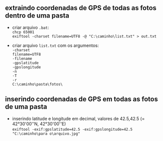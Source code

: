 ## extraindo coordenadas de GPS de todas as fotos dentro de uma pasta
 - criar arquivo `.bat`:\
  `chcp 65001`\
  `exiftool -charset filename=UTF8 -@ "C:\caminho\list.txt" > out.txt`
  
 - criar arquivo `list.txt` com os argumentos:\
  `-charset`\
  `filename=UTF8`\
  `-filename`\
  `-gpslatitude`\
  `-gpslongitude`\
  `-n`\
  `-T`\
  `-r`\
  `C:\caminho\pasta\fotos\`

## inserindo coordenadas de GPS em todas as fotos de uma pasta
- inserindo latitude e longitude em decimal, valores de 42.5,42.5 (= 42°30'00''N, 42°30'00''E)\
`exiftool -exif:gpslatitude=42.5 -exif:gpslongitude=42.5 "C:\caminho\para o\arquivo.jpg"`
